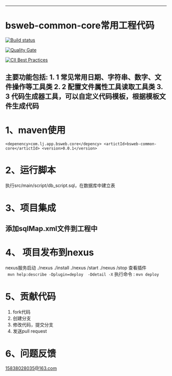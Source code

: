 ﻿---------------------------------------------------------------
# bsweb-common-core常用工程代码 
[![Build status](https://travis-ci.org/15838028035/bsweb-common-core.svg?branch=master)](https://travis-ci.org/15838028035/bsweb-common-core)

[![Quality Gate](https://sonarcloud.io/api/badges/gate?key=com.github.15838028035%3Absweb-common-core)](https://sonarcloud.io/dashboard?id=com.github.15838028035%3Absweb-common-core)

[![CII Best Practices](https://bestpractices.coreinfrastructure.org/projects/1582/badge)](https://bestpractices.coreinfrastructure.org/projects/1582)


主要功能包括:
	1. 1 常见常用日期、字符串、数字、文件操作等工具类
	2. 2 配置文件属性工具读取工具类
	3. 3 代码生成器工具，可以自定义代码模板，根据模板文件生成代码
--------------------------------------------------------------
# 1、maven使用
 `
 	<depenency>com.lj.app.bsweb.core</depency>
  	<artictId>bsweb-common-core</artictId>
  	<version>0.0.1</version> `
# 2、运行脚本
执行src/main/script/db_script.sql，在数据库中建立表

# 3、项目集成

## 添加sqlMap.xml文件到工程中

# 4、 项目发布到nexus
   nexus服务启动
   ./nexus ./install
   ./nexus /start
   ./nexus /stop
查看插件  
	 ` 
	 mvn help:describe -Dplugin=deploy  -Ddetail -X
	  `
执行命令 : 
`
 mvn deploy
  `
	
	 
# 5、贡献代码
 1. fork代码
 2. 创建分支
 3. 修改代码，提交分支
 4. 发送pull request
 
# 6、问题反馈
15838028035@163.com

